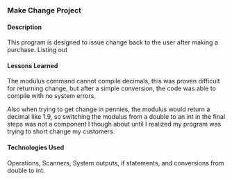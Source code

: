 ### Make Change Project

#### Description
This program is designed to issue change back to the user after making a purchase. Listing out  
#### Lessons Learned
The modulus command cannot compile decimals, this was proven difficult for returning change, but after a simple conversion, the code was able to compile with no system errors.

Also when trying to get change in pennies, the modulus would return a decimal like 1.9, so switching the modulus from a double to an int in the final steps was not a component I though about until I realized my program was trying to short change my customers. 
#### Technologies Used
Operations, Scanners, System outputs, if statements, and conversions from double to int.
